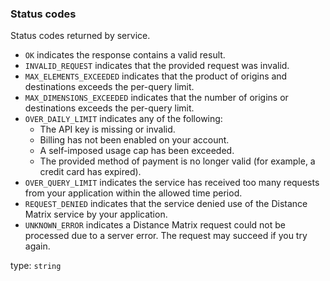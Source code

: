 <!--- This is a generated file, do not edit! -->
<!--- [START maps_http_schema_distancematrixstatus] -->
<h3 class="schema-object" id="DistanceMatrixStatus">Status codes</h3>

Status codes returned by service.

- `OK` indicates the response contains a valid result.
- `INVALID_REQUEST` indicates that the provided request was invalid.
- `MAX_ELEMENTS_EXCEEDED` indicates that the product of origins and destinations exceeds the per-query limit.
- `MAX_DIMENSIONS_EXCEEDED` indicates that the number of origins or destinations exceeds the per-query limit.
- `OVER_DAILY_LIMIT` indicates any of the following:
  - The API key is missing or invalid.
  - Billing has not been enabled on your account.
  - A self-imposed usage cap has been exceeded.
  - The provided method of payment is no longer valid (for example, a credit card has expired).
- `OVER_QUERY_LIMIT` indicates the service has received too many requests from your application within the allowed time period.
- `REQUEST_DENIED` indicates that the service denied use of the Distance Matrix service by your application.
- `UNKNOWN_ERROR` indicates a Distance Matrix request could not be processed due to a server error. The request may succeed if you try again.

type: `string`

<!--- [END maps_http_schema_distancematrixstatus] -->
